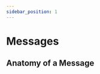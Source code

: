 ```yaml
---
sidebar_position: 1
---
```


# Messages
## Anatomy of a Message
<!-- Explain a single message object -->

